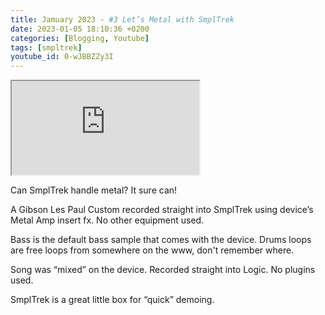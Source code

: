 ```yaml
---
title: Jamuary 2023 - #3 Let’s Metal with SmplTrek
date: 2023-01-05 18:10:36 +0200
categories: [Blogging, Youtube]
tags: [smpltrek]
youtube_id: 0-wJBBZZy3I
---
```



<div class="embed-responsive embed-responsive-16by9" >
    <iframe class="embed-responsive-item"  src="https://www.youtube.com/embed/{{ page.youtube_id }}"></iframe>
</div>

Can SmplTrek handle metal? It sure can!

A Gibson Les Paul Custom recorded straight into SmplTrek using device’s Metal Amp insert fx. No other equipment used.

Bass is the default bass sample that comes with the device.
Drums loops are free loops from somewhere on the www, don't remember where.

Song was “mixed” on the device. Recorded straight into Logic. No plugins used.

SmplTrek is a great little box for “quick” demoing.